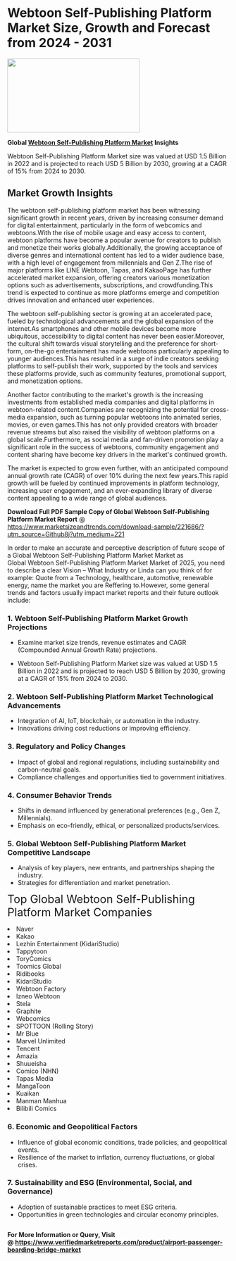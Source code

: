 <H1>Webtoon Self-Publishing Platform Market Size, Growth and Forecast from 2024 - 2031</H1><img class="aligncenter size-medium wp-image-584254" src="https://thirdeyenews.in/wp-content/uploads/2024/09/Global-Market-Research-300x168.jpeg" alt="" width="300" height="168" /><p><strong>Global&nbsp;<a href="https://www.marketsizeandtrends.com/download-sample/221686/?utm_source=Github8j?utm_medium=221">Webtoon Self-Publishing Platform Market</a> Insights</strong></p><p>Webtoon Self-Publishing Platform Market size was valued at USD 1.5 Billion in 2022 and is projected to reach USD 5 Billion by 2030, growing at a CAGR of 15% from 2024 to 2030.</p><p><h2>Market Growth Insights</h2> <p>The webtoon self-publishing platform market has been witnessing significant growth in recent years, driven by increasing consumer demand for digital entertainment, particularly in the form of webcomics and webtoons.With the rise of mobile usage and easy access to content, webtoon platforms have become a popular avenue for creators to publish and monetize their works globally.Additionally, the growing acceptance of diverse genres and international content has led to a wider audience base, with a high level of engagement from millennials and Gen Z.The rise of major platforms like LINE Webtoon, Tapas, and KakaoPage has further accelerated market expansion, offering creators various monetization options such as advertisements, subscriptions, and crowdfunding.This trend is expected to continue as more platforms emerge and competition drives innovation and enhanced user experiences.</p> <p>The webtoon self-publishing sector is growing at an accelerated pace, fueled by technological advancements and the global expansion of the internet.As smartphones and other mobile devices become more ubiquitous, accessibility to digital content has never been easier.Moreover, the cultural shift towards visual storytelling and the preference for short-form, on-the-go entertainment has made webtoons particularly appealing to younger audiences.This has resulted in a surge of indie creators seeking platforms to self-publish their work, supported by the tools and services these platforms provide, such as community features, promotional support, and monetization options.</p> <p>Another factor contributing to the market's growth is the increasing investments from established media companies and digital platforms in webtoon-related content.Companies are recognizing the potential for cross-media expansion, such as turning popular webtoons into animated series, movies, or even games.This has not only provided creators with broader revenue streams but also raised the visibility of webtoon platforms on a global scale.Furthermore, as social media and fan-driven promotion play a significant role in the success of webtoons, community engagement and content sharing have become key drivers in the market's continued growth.</p> <p>The market is expected to grow even further, with an anticipated compound annual growth rate (CAGR) of over 10% during the next few years.This rapid growth will be fueled by continued improvements in platform technology, increasing user engagement, and an ever-expanding library of diverse content appealing to a wide range of global audiences.</p> <p><span class=""><strong>Download Full PDF Sample Copy of Global Webtoon Self-Publishing Platform Market Report</strong> @ <a href="https://www.marketsizeandtrends.com/download-sample/221686/?utm_source=Github8j?utm_medium=221" target="_blank">https://www.marketsizeandtrends.com/download-sample/221686/?utm_source=Github8j?utm_medium=221</a></span></p><p>In order to make an accurate and perceptive description of future scope of a Global&nbsp;Webtoon Self-Publishing Platform Market Market as Global&nbsp;Webtoon Self-Publishing Platform Market Market of 2025, you need to describe a clear Vision &ndash; What Industry or Linda can you think of for example: Quote from a Technology, healthcare, automotive, renewable energy, name the market you are Reffering to.However, some general trends and factors usually impact market reports and their future outlook include:</p><h3>1.&nbsp;<strong>Webtoon Self-Publishing Platform Market Growth Projections</strong></h3><ul><li>Examine market size trends, revenue estimates and CAGR (Compounded Annual Growth Rate) projections.</li><li><p>Webtoon Self-Publishing Platform Market size was valued at USD 1.5 Billion in 2022 and is projected to reach USD 5 Billion by 2030, growing at a CAGR of 15% from 2024 to 2030.</p></li></ul><h3>2.&nbsp;<strong>Webtoon Self-Publishing Platform Market Technological Advancements</strong></h3><ul><li>Integration of AI, IoT, blockchain, or automation in the industry.</li><li>Innovations driving cost reductions or improving efficiency.</li></ul><h3>3.&nbsp;<strong>Regulatory and Policy Changes</strong></h3><ul><li>Impact of global and regional regulations, including sustainability and carbon-neutral goals.</li><li>Compliance challenges and opportunities tied to government initiatives.</li></ul><h3>4.&nbsp;<strong>Consumer Behavior Trends</strong></h3><ul><li>Shifts in demand influenced by generational preferences (e.g., Gen Z, Millennials).</li><li>Emphasis on eco-friendly, ethical, or personalized products/services.</li></ul><h3>5.&nbsp;<strong>Global Webtoon Self-Publishing Platform Market Competitive Landscape</strong></h3><ul><li>Analysis of key players, new entrants, and partnerships shaping the industry.</li><li>Strategies for differentiation and market penetration.</li></ul><p data-pm-slice="1 1 []"><span style="color: inherit; font-family: inherit; font-size: 25px;">Top Global Webtoon Self-Publishing Platform Market Companies</span></p><div class="" data-test-id=""><p><li>Naver</li><li> Kakao</li><li> Lezhin Entertainment (KidariStudio)</li><li> Tappytoon</li><li> ToryComics</li><li> Toomics Global</li><li> Ridibooks</li><li> KidariStudio</li><li> Webtoon Factory</li><li> Izneo Webtoon</li><li> Stela</li><li> Graphite</li><li> Webcomics</li><li> SPOTTOON (Rolling Story)</li><li> Mr Blue</li><li> Marvel Unlimited</li><li> Tencent</li><li> Amazia</li><li> Shuueisha</li><li> Comico (NHN)</li><li> Tapas Media</li><li> MangaToon</li><li> Kuaikan</li><li> Manman Manhua</li><li> Bilibili Comics</li></p></div><h3>6.&nbsp;<strong>Economic and Geopolitical Factors</strong></h3><ul><li>Influence of global economic conditions, trade policies, and geopolitical events.</li><li>Resilience of the market to inflation, currency fluctuations, or global crises.</li></ul><h3>7.&nbsp;<strong>Sustainability and ESG (Environmental, Social, and Governance)</strong></h3><ul><li>Adoption of sustainable practices to meet ESG criteria.</li><li>Opportunities in green technologies and circular economy principles.</li></ul><h2><strong style="font-size: 14px;">For More Information or Query, Visit @&nbsp;</strong><a style="background-color: #ffffff; font-size: 14px;" href="https://www.marketsizeandtrends.com/report/webtoon-self-publishing-platform-market/" target="_blank">https://www.verifiedmarketreports.com/product/airport-passenger-boarding-bridge-market</a></h2>